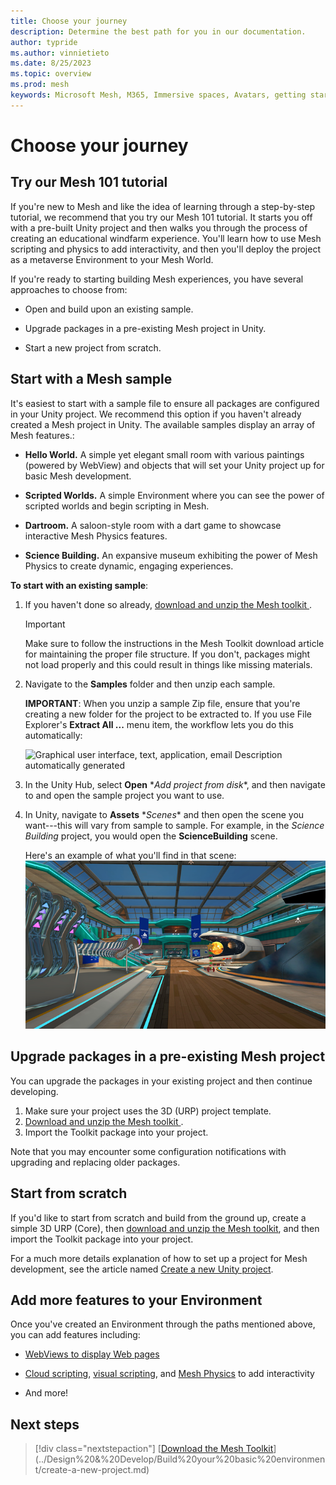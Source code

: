 ```yaml
---
title: Choose your journey
description: Determine the best path for you in our documentation.
author: typride
ms.author: vinnietieto
ms.date: 8/25/2023
ms.topic: overview
ms.prod: mesh
keywords: Microsoft Mesh, M365, Immersive spaces, Avatars, getting started, documentation, features
---
```


# Choose your journey

## Try our Mesh 101 tutorial

If you're new to Mesh and like the idea of learning through a step-by-step tutorial, we recommend that you try our Mesh 101 tutorial. It starts you off with a pre-built Unity project and then walks you through the process of creating an educational windfarm experience. You'll learn how to use Mesh scripting and physics to add interactivity, and then you'll deploy the project as a metaverse Environment to your Mesh World.

If you're ready to starting building Mesh experiences, you have several approaches to choose from:

- Open and build upon an existing sample.

- Upgrade packages in a pre-existing Mesh project in Unity.

- Start a new project from scratch.

## Start with a Mesh sample

It's easiest to start with a sample file to ensure all packages are configured in your Unity project. We recommend this option if you haven't already created a Mesh project in Unity. The available samples display an array of Mesh features.:

- **Hello World.** A simple yet elegant small room with various
paintings (powered by WebView) and objects that will set your Unity
project up for basic Mesh development.

- **Scripted Worlds.** A simple Environment where you can see the
power of scripted worlds and begin scripting in Mesh.

- **Dartroom.** A saloon-style room with a dart game to showcase
interactive Mesh Physics features.

- **Science Building.** An expansive museum exhibiting the power of
Mesh Physics to create dynamic, engaging experiences.

**To start with an existing sample**: 

1. If you haven't done so already, [download and unzip the Mesh toolkit ](download-the-mesh-toolkit.md).

    > [!IMPORTANT]
    > Make sure to follow the instructions in the Mesh Toolkit download article for maintaining the proper file structure. If you don't, packages might not load properly and this could result in things like missing materials.

2. Navigate to the **Samples** folder and then unzip each sample.

    **IMPORTANT**: When you unzip a sample Zip file, ensure that you're
    creating a new folder for the project to be extracted to. If you use
    File Explorer's **Extract All ...** menu item, the workflow lets you do
    this automatically:

    ![Graphical user interface, text, application, email Description
    automatically generated](../../media/get-started-developing-mesh/image006.jpg)

3. In the Unity Hub, select **Open** \**Add project from disk**, and
    then navigate to and open the sample project you want to use.

4. In Unity, navigate to **Assets** \**Scenes** and then open the
    scene you want---this will vary from sample to sample. For example,
    in the *Science Building* project, you would open the
    **ScienceBuilding** scene.

    Here's an example of what you'll find in that scene:![](../../media/get-started-developing-mesh/image007.png)


## Upgrade packages in a pre-existing Mesh project

You can upgrade the packages in your existing project and then continue developing. 
1. Make sure your project uses the 3D (URP) project template.
1. [Download and unzip the Mesh toolkit ](download-the-mesh-toolkit.md).
1. Import the Toolkit package into your project. 

Note that you may encounter some configuration notifications with upgrading and replacing older packages.

## Start from scratch

If you'd like to start from scratch and build from the ground up, create a simple 3D URP (Core), then [download and unzip the Mesh toolkit](download-the-mesh-toolkit.md), and then import the Toolkit package into your project.

For a much more details explanation of how to set up a project for Mesh development, see the article named [Create a new Unity project](create-new-mesh-project.md).

## Add more features to your Environment

Once you've created an Environment through the paths mentioned above, you can add features including:

- [WebViews to display Web pages](../Developing%20for%20Mesh/Building%20your%20environment/webcontent.md)

- [Cloud scripting](../Developing%20for%20Mesh/Scripting%20your%20scene%20logic/cloud-scripting-overview.md), [visual scripting](../Developing%20for%20Mesh/Scripting%20your%20scene%20logic/visual-scripting-overview.md), and [Mesh Physics](../Developing%20for%20Mesh/Building%20your%20environment/physics-interactions.md) to add interactivity

- And more!


## Next steps

   > [!div class="nextstepaction"]
   > [[Download the Mesh Toolkit](Getting%20started/download-the-mesh-toolkit.md)](../Design%20&%20Develop/Build%20your%20basic%20environment/create-a-new-project.md)